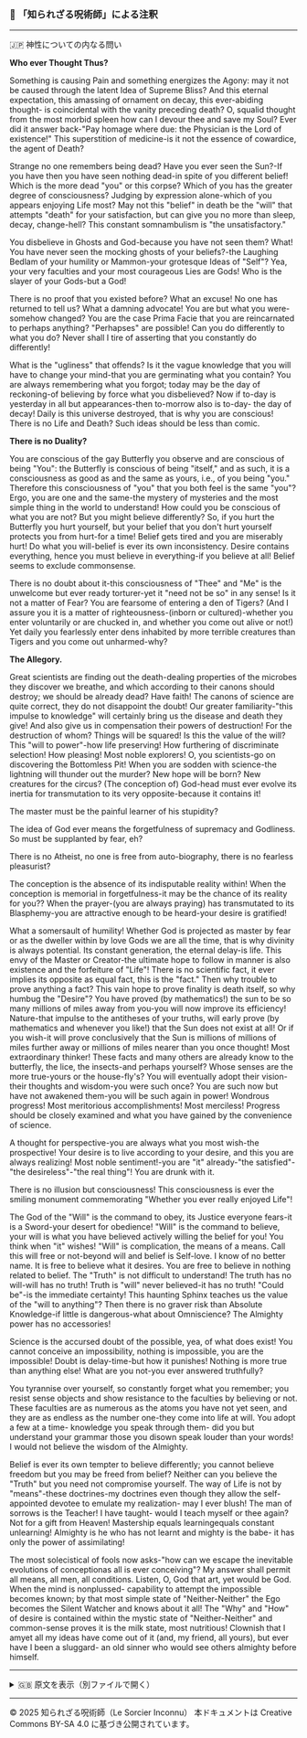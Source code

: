 ### 🐌 「知られざる呪術師」による注釈

>

---

🇯🇵 神性についての内なる問い

**Who ever Thought Thus?**

Something is causing Pain and something energizes the Agony: may it not be caused through the
latent Idea of Supreme Bliss? And this eternal expectation, this amassing of ornament on decay, this
ever-abiding thought- is coincidental with the vanity preceding death? O, squalid thought from the
most morbid spleen how can I devour thee and save my Soul? Ever did it answer back-"Pay homage
where due: the Physician is the Lord of existence!" This superstition of medicine-is it not the essence
of cowardice, the agent of Death?

Strange no one remembers being dead? Have you ever seen the Sun?-If you have then you have seen
nothing dead-in spite of you different belief! Which is the more dead "you" or this corpse? Which of
you has the greater degree of consciousness? Judging by expression alone-which of you appears
enjoying Life most? May not this "belief" in death be the "will" that attempts "death" for your
satisfaction, but can give you no more than sleep, decay, change-hell? This constant somnambulism
is "the unsatisfactory."

You disbelieve in Ghosts and God-because you have not seen them? What! You have never seen the
mocking ghosts of your beliefs?-the Laughing Bedlam of your humility or Mammon-your grotesque
Ideas of "Self"? Yea, your very faculties and your most courageous Lies are Gods! Who is the slayer
of your Gods-but a God!

There is no proof that you existed before? What an excuse! No one has returned to tell us? What a
damning advocate! You are but what you were-somehow changed? You are the case Prima Facie that
you are reincarnated to perhaps anything? "Perhapses" are possible! Can you do differently to what
you do? Never shall I tire of asserting that you constantly do differently!

What is the "ugliness" that offends? Is it the vague knowledge that you will have to change your
mind-that you are germinating what you contain? You are always remembering what you forgot; today
may be the day of reckoning-of believing by force what you disbelieved? Now if to-day is
yesterday in all but appearances-then to-morrow also is to-day- the day of decay! Daily is this
universe destroyed, that is why you are conscious! There is no Life and Death? Such ideas should be
less than comic.

**There is no Duality?**

You are conscious of the gay Butterfly you observe and are conscious of being "You": the Butterfly is
conscious of being "itself," and as such, it is a consciousness as good as and the same as yours, i.e., of
you being "you." Therefore this consciousness of "you" that you both feel is the same "you"? Ergo,
you are one and the same-the mystery of mysteries and the most simple thing in the world to
understand! How could you be conscious of what you are not? But you might believe differently? So,
if you hurt the Butterfly you hurt yourself, but your belief that you don't hurt yourself protects you
from hurt-for a time! Belief gets tired and you are miserably hurt! Do what you will-belief is ever its
own inconsistency. Desire contains everything, hence you must believe in everything-if you believe at
all! Belief seems to exclude commonsense.

There is no doubt about it-this consciousness of "Thee" and "Me" is the unwelcome but ever ready
torturer-yet it "need not be so" in any sense! Is it not a matter of Fear? You are fearsome of entering a
den of Tigers? (And I assure you it is a matter of righteousness-(inborn or cultured)-whether you
enter voluntarily or are chucked in, and whether you come out alive or not!) Yet daily you fearlessly
enter dens inhabited by more terrible creatures than Tigers and you come out unharmed-why?

**The Allegory.**

Great scientists are finding out the death-dealing properties of the microbes they discover we breathe,
and which according to their canons should destroy; we should be already dead? Have faith! The
canons of science are quite correct, they do not disappoint the doubt! Our greater familiarity-"this
impulse to knowledge" will certainly bring us the disease and death they give! And also give us in
compensation their powers of destruction! For the destruction of whom? Things will be squared! Is
this the value of the will? This "will to power"-how life preserving! How furthering of discriminate
selection! How pleasing! Most noble explorers! O, you scientists-go on discovering the Bottomless
Pit! When you are sodden with science-the lightning will thunder out the murder? New hope will be
born? New creatures for the circus? (The conception of) God-head must ever evolve its inertia for
transmutation to its very opposite-because it contains it!

The master must be the painful learner of his stupidity?

The idea of God ever means the forgetfulness of supremacy and Godliness. So must be supplanted by
fear, eh?

There is no Atheist, no one is free from auto-biography, there is no fearless pleasurist?

The conception is the absence of its indisputable reality within! When the conception is memorial in
forgetfulness-it may be the chance of its reality for you?? When the prayer-(you are always praying)
has transmutated to its Blasphemy-you are attractive enough to be heard-your desire is gratified!

What a somersault of humility!
Whether God is projected as master by fear or as the dweller within by love Gods we are all the time,
that is why divinity is always potential. Its constant generation, the eternal delay-is life. This envy of
the Master or Creator-the ultimate hope to follow in manner is also existence and the forfeiture of
"Life"!
There is no scientific fact, it ever implies its opposite as equal fact, this is the "fact." Then why
trouble to prove anything a fact? This vain hope to prove finality is death itself, so why humbug the
"Desire"? You have proved (by mathematics!) the sun to be so many millions of miles away from
you-you will now improve its efficiency! Nature-that impulse to the antitheses of your truths, will
early prove (by mathematics and whenever you like!) that the Sun does not exist at all! Or if you
wish-it will prove conclusively that the Sun is millions of millions of miles further away or millions
of miles nearer than you once thought! Most extraordinary thinker! These facts and many others are
already know to the butterfly, the lice, the insects-and perhaps yourself? Whose senses are the more
true-yours or the house-fly's? You will eventually adopt their vision-their thoughts and wisdom-you
were such once? You are such now but have not awakened them-you will be such again in power!
Wondrous progress! Most meritorious accomplishments! Most merciless! Progress should be closely
examined and what you have gained by the convenience of science.

A thought for perspective-you are always what you most wish-the prospective! Your desire is to live
according to your desire, and this you are always realizing! Most noble sentiment!-you are "it"
already-"the satisfied"-"the desireless"-"the real thing"! You are drunk with it.

There is no illusion but consciousness! This consciousness is ever the smiling monument
commemorating "Whether you ever really enjoyed Life"!

The God of the "Will" is the command to obey, its Justice everyone fears-it is a Sword-your desert for
obedience! "Will" is the command to believe, your will is what you have believed actively willing the
belief for you! You think when "it" wishes! "Will" is complication, the means of a means. Call this
will free or not-beyond will and belief is Self-love. I know of no better name. It is free to believe
what it desires. You are free to believe in nothing related to belief. The "Truth" is not difficult to
understand! The truth has no will-will has no truth! Truth is "will" never believed-it has no truth!
"Could be"-is the immediate certainty! This haunting Sphinx teaches us the value of the "will to
anything"? Then there is no graver risk than Absolute Knowledge-if little is dangerous-what about
Omniscience? The Almighty power has no accessories!

Science is the accursed doubt of the possible, yea, of what does exist! You cannot conceive an
impossibility, nothing is impossible, you are the impossible! Doubt is delay-time-but how it punishes!
Nothing is more true than anything else! What are you not-you ever answered truthfully?

You tyrannise over yourself, so constantly forget what you remember; you resist sense objects and
show resistance to the faculties by believing or not. These faculties are as numerous as the atoms you
have not yet seen, and they are as endless as the number one-they come into life at will. You adopt a
few at a time- knowledge you speak through them- did you but understand your grammar those you
disown speak louder than your words! I would not believe the wisdom of the Almighty.

Belief is ever its own tempter to believe differently; you cannot believe freedom but you may be freed
from belief? Neither can you believe the "Truth" but you need not compromise yourself. The way of
Life is not by "means"-these doctrines-my doctrines even though they allow the self-appointed
devotee to emulate my realization- may I ever blush! The man of sorrows is the Teacher! I have
taught- would I teach myself or thee again? Not for a gift from Heaven! Mastership equals learningequals
constant unlearning! Almighty is he who has not learnt and mighty is the babe- it has only the
power of assimilating!

The most solecistical of fools now asks-"how can we escape the inevitable evolutions of conceptionas
all is ever conceiving"? My answer shall permit all means, all men, all conditions. Listen, O, God
that art, yet would be God. When the mind is nonplussed- capability to attempt the impossible
becomes known; by that most simple state of "Neither-Neither" the Ego becomes the Silent Watcher
and knows about it all! The "Why" and "How" of desire is contained within the mystic state of
"Neither-Neither" and common-sense proves it is the milk state, most nutritious! Clownish that I amyet
all my ideas have come out of it (and, my friend, all yours), but ever have I been a sluggard- an
old sinner who would see others almighty before himself.

---

<details>
<summary>🇬🇧 原文を表示（別ファイルで開く）</summary>

🔗 [原文を読む 04_kia_and_neither_neither_en.md](04_kia_and_neither_neither_en.md)

</details>

---

© 2025 知られざる呪術師（Le Sorcier Inconnu）
本ドキュメントは Creative Commons BY-SA 4.0 に基づき公開されています。
